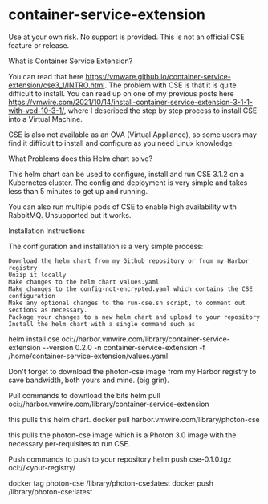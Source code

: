 # container-service-extension

Use at your own risk. No support is provided. This is not an official CSE feature or release.

What is Container Service Extension?

You can read that here https://vmware.github.io/container-service-extension/cse3_1/INTRO.html. The problem with CSE is that it is quite difficult to install. You can read up on one of my previous posts here https://vmwire.com/2021/10/14/install-container-service-extension-3-1-1-with-vcd-10-3-1/, where I described the step by step process to install CSE into a Virtual Machine.

CSE is also not available as an OVA (Virtual Appliance), so some users may find it difficult to install and configure as you need Linux knowledge.

What Problems does this Helm chart solve?

This helm chart can be used to configure, install and run CSE 3.1.2 on a Kubernetes cluster. The config and deployment is very simple and takes less than 5 minutes to get up and running.

You can also run multiple pods of CSE to enable high availability with RabbitMQ. Unsupported but it works.

Installation Instructions

The configuration and installation is a very simple process:

    Download the helm chart from my Github repository or from my Harbor registry
    Unzip it locally
    Make changes to the helm chart values.yaml
    Make changes to the config-not-encrypted.yaml which contains the CSE configuration
    Make any optional changes to the run-cse.sh script, to comment out sections as necessary.
    Package your changes to a new helm chart and upload to your repository
    Install the helm chart with a single command such as

helm install cse oci://harbor.vmwire.com/library/container-service-extension --version 0.2.0 -n container-service-extension -f /home/container-service-extension/values.yaml

Don't forget to download the photon-cse image from my Harbor registry to save bandwidth, both yours and mine. (big grin).

Pull commands to download the bits helm pull oci://harbor.vmwire.com/library/container-service-extension

this pulls this helm chart. docker pull harbor.vmwire.com/library/photon-cse

this pulls the photon-cse image which is a Photon 3.0 image with the necessary per-requisites to run CSE.

Push commands to push to your repository helm push cse-0.1.0.tgz oci://<your-registry/

docker tag photon-cse /library/photon-cse:latest docker push /library/photon-cse:latest
